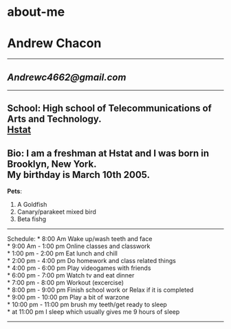 # about-me
# Andrew Chacon
---
## _Andrewc4662@gmail.com_
---
School: High school of Telecommunications of Arts and Technology.  
[Hstat](https://www.hstat.org/)
---
Bio: I am a freshman at Hstat and I was born in Brooklyn, New York.  
My birthday is March 10th 2005.
---
**Pets**: 
1.  A Goldfish 
2.  Canary/parakeet mixed bird  
3.  Beta fishg
---
Schedule:
          * 8:00 Am Wake up/wash teeth and face  
          * 9:00 Am - 1:00 pm Online classes and classwork  
          * 1:00 pm - 2:00 pm Eat lunch and chill  
          * 2:00 pm - 4:00 pm Do homework and class related things  
          * 4:00 pm - 6:00 pm Play videogames with friends  
          * 6:00 pm - 7:00 pm Watch tv and eat dinner  
          * 7:00 pm - 8:00 pm Workout (excercise)  
          * 8:00 pm - 9:00 pm Finish school work or Relax if it is completed  
          * 9:00 pm - 10:00 pm Play a bit of warzone  
          * 10:00 pm - 11:00 pm brush my teeth/get ready to sleep   
            * at 11:00 pm I sleep which usually gives me 9 hours of sleep

---